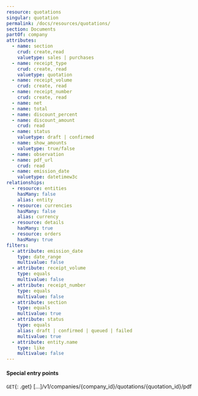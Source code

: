 ```yaml
---
resource: quotations
singular: quotation
permalink: /docs/resources/quotations/
section: Documents
partOf: company
attributes:
  - name: section
    crud: create,read
    valuetype: sales | purchases
  - name: receipt_type
    crud: create, read
    valuetype: quotation
  - name: receipt_volume
    crud: create, read
  - name: receipt_number
    crud: create, read
  - name: net
  - name: total
  - name: discount_percent
  - name: discount_amount
    crud: read
  - name: status
    valuetype: draft | confirmed
  - name: show_amounts
    valuetype: true/false
  - name: observation
  - name: pdf_url
    crud: read
  - name: emission_date
    valuetype: datetimew3c
relationships:
  - resource: entities
    hasMany: false
    alias: entity
  - resource: currencies
    hasMany: false
    alias: currency
  - resource: details
    hasMany: true
  - resource: orders
    hasMany: true
filters:
  - attribute: emission_date
    type: date_range
    multivalue: false
  - attribute: receipt_volume
    type: equals
    multivalue: false
  - attribute: receipt_number
    type: equals
    multivalue: false
  - attribute: section
    type: equals
    multivalue: true
  - attribute: status
    type: equals
    alias: draft | confirmed | queued | failed
    multivalue: true
  - attribute: entity.name
    type: like
    multivalue: false
---
```


#### Special entry points

`GET`{: .get} [...]/v1/companies/{company_id}/quotations/{quotation_id}/pdf
